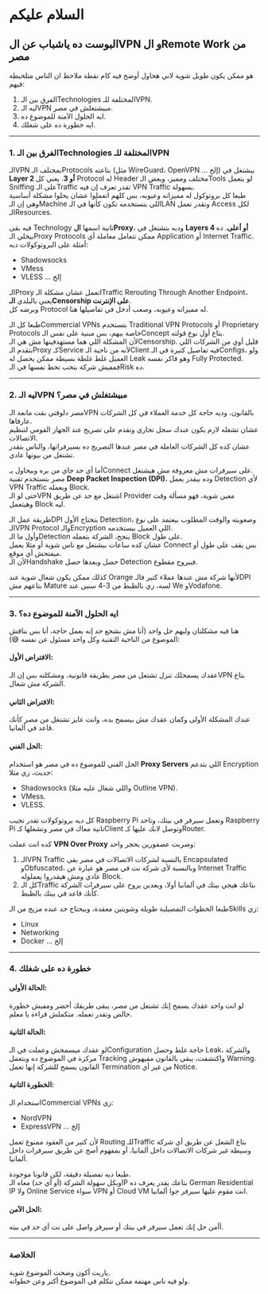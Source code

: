 # السلام عليكم

## البوست ده ياشباب عن الVPN و الRemote Work من مصر

هو ممكن يكون طويل شوية لاني هحاول أوضح فيه كام نقطة ملاحظ ان الناس متلخبطة فيهم:

1. الفرق بين الـTechnologies المختلفة للـVPN.
2. ليه الـVPN مبيشتغلش في مصر.
3. ايه الحلول الآمنة للموضوع ده.
4. ايه خطورة ده على شغلك.

---

### 1. الفرق بين الـTechnologies المختلفة للـVPN

الـVPN بمختلف الـProtocols بتاعته (مثل WireGuard، OpenVPN ... إلخ) بيشتغل في **Layer 2 أو 3**. يعني كل Protocol له Header مختلف ومميز، وبعض الـTools لو بتعمل Sniffing على الـTraffic تقدر تعرف إن فيه VPN Traffic بسهولة.  
طبعا كل بروتوكول له مميزاته وعيوبه، بس كلهم اتعملوا عشان يحلوا مشكلة أساسية وهي إن الـMachine اللي بتستخدمه تكون كأنها في الـLAN وتقدر تعمل Access لكل الـResources.

فيه بقى Technology تانية اسمها **الProxy**، وديه بتشتغل في **Layers 4 أو أعلى**. ده بيخلي الـProxy Protocols ممكن تتعامل معاملة أي Application أو Internet Traffic. أمثلة على البروتوكولات ديه:  
- Shadowsocks  
- VMess  
- VLESS ... إلخ  

الـProxy اتعمل عشان مشكلة الـTraffic Rerouting Through Another Endpoint، يعني بالبلدي **الـCensorship على الإنترنت**.  
وبرضه كل Protocol له مميزاته وعيوبه، وصعب أدخل في تفاصيلها هنا.

طبعا كل الـCommercial VPNs بتستخدم Traditional VPN Protocols أو Proprietary Protocols خاصة بيهم، بس مبنية على نفس الـConcept بتاع أول نوع قولته.  
لأن المشكلة اللي هما مستهدفينها مش هي الـCensorship. قليل أوي من الشركات اللي بتقدم الـProxy كـService لأنه من ناحية الـClient فيه تفاصيل كتيرة في الـConfigs، ولو العميل غلط غلطة بسيطة ممكن يحصل له Leak وهو فاكر نفسه Fully Protected. فمفيش شركة بتحب تحط نفسها في الـRisk ده.

---

### 2. ليه الـVPN مبيشتغلش في مصر؟

مصر دلوقتي بقت مانعة الـVPN بالقانون، وديه حاجة كل خدمة العملاء في كل الشركات عارفاها.  
عشان تشغله لازم يكون عندك سجل تجاري وتقدم على تصريح عند الجهاز القومي لتنظيم الاتصالات.  
عشان كده كل الشركات العاملة في مصر عندها التصريح ده بسيرفراتها، والناس بتقدر تشتغل من بيوتها عادي.  

أما أي حد جاي من بره وبيحاول يـConnect على سيرفرات مش معروفة مش هيشتغل.  
مصر بتستخدم تقنية **Deep Packet Inspection (DPI)**، وده بيقدر يعمل Detection لأي VPN Traffic ويعمله Block.  
حتى لو الـVPN اشتغل مع حد عن طريق Provider معين شوية، فهو مسألة وقت وهيتعمل Block ليه.  

طريقة عمل الـDPI بتحتاج الأول Detection، وصعوبته والوقت المطلوب بيعتمد على نوع الـVPN Protocol والـEncryption اللي العميل بيستخدمه.  
وأول ما الـDetection ينجح، الشركة بتعمله Block على طول.  
عشان كده ساعات بيشتغل مع ناس شوية أو مثلا يعمل Connect بس يقف على طول أو ميفتحش أي موقع.  
لأن الـHandshake حصل وبعدها حصل Detection فبيروح مقطوع.  

كذلك ممكن يكون شغال شوية عند Orange لأنها شركة مش عندها عملاء كتير فالـDPI بتاعهم مش Mature لسه، زي بالظبط من 3-4 سنين عند We وVodafone.

---

### 3. ايه الحلول الآمنة للموضوع ده؟

هنا فيه مشكلتان وليهم حل واحد (أنا مش بشجع حد إنه يعمل حاجة، أنا بس بناقش الموضوع من الناحية التقنية وكل واحد مسئول عن نفسه 😅):

#### الافتراض الأول:
عقدك يسمحلك تنزل تشتغل من مصر بطريقة قانونية، ومشكلته بس إن الـVPN بتاع الشركة مش شغال.

#### الافتراض الثاني:
عندك المشكلة الأولى وكمان عقدك مش بيسمح بده، وانت عايز تشتغل من مصر كأنك قاعد في ألمانيا.

#### الحل الفني:
الحل الفني للموضوع ده في مصر هو استخدام **Proxy Servers** اللي بتدعم Encryption حديث، زي مثلا:  
- Shadowsocks (واللي شغال عليه مثلا Outline VPN).  
- VMess.  
- VLESS.  

كل ديه بروتوكولات تقدر تجيب Raspberry Pi وتعمل سيرفر في بيتك، وتاخد Raspberry Pi تانية معاك في مصر وتشغلها كـClient وتوصل لابك عليها كـRouter.  

كده انت عملت **VPN Over Proxy** وضربت عصفورين بحجر واحد:  
1. الـVPN Traffic بالنسبة لشركات الاتصالات في مصر بقى Encapsulated وObfuscated، وبالنسبة لأي شركة نت في مصر هو عبارة عن Internet Traffic عادي ومش هيقدروا يعملوله Block.  
2. كل الـTraffic بتاعك هيجي بيتك في ألمانيا أولا، وبعدين يروح على سيرفرات الشركة كأنك قاعد في بيتك بالظبط.

طبعا الخطوات التفصيلية طويلة وشويتين معقدة، وبيحتاج حد عنده مزيج من الـSkills زي:  
- Linux  
- Networking  
- Docker ... إلخ  

---

### 4. خطورة ده على شغلك

#### الحالة الأولى:
لو انت واحد عقدك يسمح إنك تشتغل من مصر، يبقى طريقك أخضر ومفيش خطورة خالص وتقدر تعمله. متكملش قراءة يا معلم.

#### الحالة الثانية:
لو عقدك ميسمحش وعملت في الـConfiguration حاجة غلط وحصل Leak، والشركة مركزة في الموضوع ده وبتعمل Tracking واكتشفت، يبقى بالقانون مفيهوش Warning.  
القانون يسمح للشركة إنها تعمل Termination من غير أي Notice.

#### الخطورة التانية:
استخدام الـCommercial VPNs زي:  
- NordVPN  
- ExpressVPN ... إلخ  

لأن كتير من العقود ممنوع تعمل Routing للـTraffic بتاع الشغل عن طريق أي شركة وسيطة غير شركات الاتصالات داخل ألمانيا، أو بمفهوم أصح عن طريق سيرفرات داخل ألمانيا.  

طبعا ديه تفصيلة دقيقة، لكن قانونا موجودة.  
وبكل سهولة الشركة (أو أي حد) معاه الـIP بتاعك يقدر يعرف ده German Residential IP ولا Online Service سواء VPN أو Cloud VM انت مقوم عليها سيرفر جوا ألمانيا.

#### الحل الآمن:
أأمن حل إنك تعمل سيرفر في بيتك أو سيرفر واصل على نت أي حد في بيته.

---

### الخلاصة

ياريت أكون وضحت الموضوع شوية.  
ولو فيه ناس مهتمة ممكن نتكلم في الموضوع أكتر وعن خطواته.